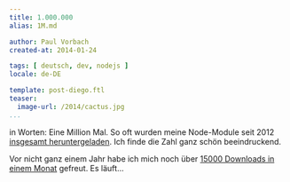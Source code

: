 ```yaml
---
title: 1.000.000
alias: 1M.md

author: Paul Vorbach
created-at: 2014-01-24

tags: [ deutsch, dev, nodejs ]
locale: de-DE

template: post-diego.ftl
teaser:
  image-url: /2014/cactus.jpg
...
```



in Worten: Eine Million Mal. So oft wurden meine Node-Module seit 2012
[insgesamt heruntergeladen](http://npm-stat.vorba.ch/charts.html?author=pvorb).
Ich finde die Zahl ganz schön beeindruckend.

Vor nicht ganz einem Jahr habe ich mich noch über [15000 Downloads in einem
Monat](/2013/reichweite-nodejs.html) gefreut. Es läuft...
